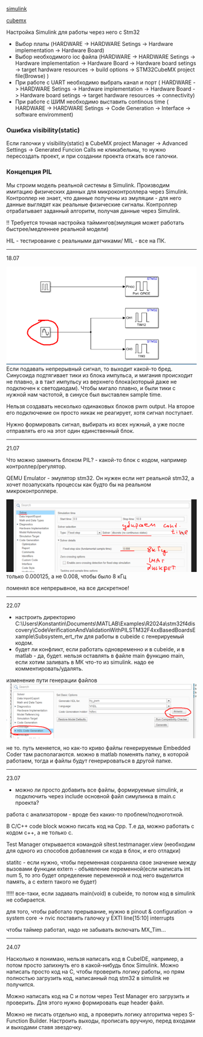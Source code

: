 [simulink](simulink)

[cubemx](CubeMX.md)

Настройка Simulink для работы через него с Stm32

 - Выбор платы (HARDWARE -> HARDWARE Setings -> Hardware implementation -> Hardware Board)
- Выбор необходимого ioc файла (HARDWARE -> HARDWARE Setings -> Hardware implementation -> Hardware Board -> Hardware board setings -> target hardware resources -> build options -> STM32CubeMX project file(Browse) )
- При работе с UART необходимо выбрать канал и порт ( HARDWARE -> HARDWARE Setings -> Hardware implementation -> Hardware Board -> Hardware board setings -> target hardware resources -> connectivity)
- При работе с ШИМ необходимо выставить continous time ( HARDWARE -> HARDWARE Setings -> Code Generation -> Interface  -> software enviromment)

### Ошибка visibility(static) 

Если галочки у visibility(static) в СubeMX project Manager -> Advanced Settings -> Generated Funcion Calls не кликабельны, то нужно пересоздать проект, и при создании проекта отжать все галочки. 

### Концепция PIL

Мы строим модель реальной системы в Simulink. Производим имитацию физических данных для микроконтроллера через Simulink. Контроллер не знает, что данные получены из эмуляции - для него данные выглядят как реальные физические сигналы. Контроллер отрабатывает заданный алгоритм, получая данные через Simulink. 

!! Требуется точная настройка таймингов(эмуляция может работать быстрее/медленнее реальной модели)

HIL - тестирование с реальными датчиками/ MIL - все на ПК.

----
18.07

![screen](https://github.com/Kostya545215/practice_alg_c/blob/main/images/Pasted%20image%2020250718130946.png)
Если подавать непрерывный сигнал, то выходит какой-то бред. Синусоида подтягивает тики из блока импульса, и мигания происходит не плавно, а в такт импульсу из верхнего блока(который даже не подключен к светодиодам). Чтобы мигало плавно, и были тики с нужной нам частотой, в синусе был выставлен sample time.

Нельзя создавать несколько одинаковых блоков pwm output. На второе его подключение он просто никак не реагирует, хотя сигнал поступает. 

Нужно формировать сигнал, выбирать из всех нужный, а уже после отправлять его на этот один единственный блок.

---
21.07

Что можно заменить блоком PIL? - какой-то блок с кодом, например контроллер/регулятор.

QEMU Emulator - эмулятор stm32. Он нужен если нет реальной stm32, а хочет позапускать процессы как будто бы на реальном микроконтроллере. 


![screen](https://github.com/Kostya545215/practice_alg_c/blob/main/images/Pasted%20image%2020250721231228.png)
только 0.000125, а не 0.008, чтобы было 8 кГц

поменял все непрерывное, на все дискретное!


---

22.07

- настроить директорию C:\Users\Konstantin\Documents\MATLAB\Examples\R2024a\stm32f4discovery\CodeVerificationAndValidationWithPILSTM32F4xxBasedBoardsExample\Subsystem_ert_rtw для работы в cubeide с генерируемый кодом.
- будет ли конфликт, если работать одновременно и в cubeide, и в matlab - да, будет. нельзя оставлять в файле main функцию main, если хотим заливать в МК что-то из simulink. надо ее комментировать/удалять.

изменение пути генерации файлов
![screen](https://github.com/Kostya545215/practice_alg_c/blob/main/images/Pasted%20image%2020250722175222.png)

не то. путь меняется, но как-то криво файлы генерируемые Embedded Coder там располагаются. можно в matlab поменять папку, в которой работаем, тогда и файлы будут генерироваться в другой папке.  

---
23.07
- можно ли просто добавить все файлы, формируемые simulink, и подключить через include основной файл симулинка в main.c проекта?

работа с анализатором - вроде без каких-то проблем/подноготной.

В С/С++ code block можно писать код на Срр. Т.е да, можно работать с кодом c++, а не только с. 

Test Manager открывается командой sltest.testmanager.view (необходим для одного из способов добавления си кода в блок, и его отладки)

statitc - если нужно, чтобы переменная сохраняла свое значение между вызовами функции
extern - объявление переменной(если написать int num 5, то это будет определение переменной и под него выделится память, а с extern такого не будет)

!!!!! все-таки, если задавать main(void) в cubeide, то потом код в simulink не собирается.

для того, чтобы работало прерывание, нужно в pinout & configuration -> system core -> nvic поставить галочку у EXTI line[15:10] interrupts

чтобы таймер работал, надо не забывать включать MX_Tim...

---
24.07

Насколько я понимаю, нельзя написать код в CubeIDE, например, а потом просто запихнуть его в какой-нибудь блок Simulink. Можно написать просто код на C, чтобы проверить логику работы, но прям полностью загрузить код, написанный под stm32 в simulink не получится. 

Можно написать код на C и потом через Test Manager его загрузить и проверить. Для этого нужно формировать еще header файл.

Можно не писать отдельно код, а проверить логику алгоритма через S-Function Builder. Настроить выходы, прописать вручную, перед входами и выходами ставя звездочку.
